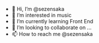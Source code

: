 - 👋 Hi, I’m @sezensaka
- 👀 I’m interested in music
- 🌱 I’m currently learning Front End
- 💞️ I’m looking to collaborate on ...
- 📫 How to reach me @sezensaka

<!---
sezensaka/sezensaka is a ✨ special ✨ repository because its `README.md` (this file) appears on your GitHub profile.
You can click the Preview link to take a look at your changes.
--->
